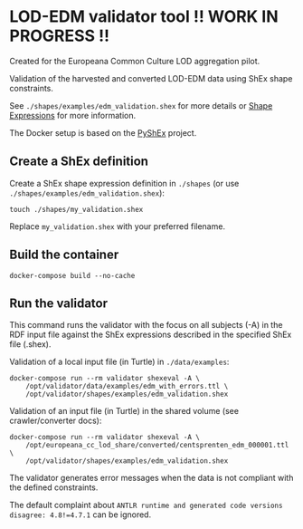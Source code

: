 LOD-EDM validator tool  !! WORK IN PROGRESS !!
==============================================

Created for the Europeana Common Culture LOD aggregation pilot.

Validation of the harvested and converted LOD-EDM data using ShEx shape constraints.

See `./shapes/examples/edm_validation.shex` for more details or [Shape Expressions](https://book.validatingrdf.com/bookHtml010.html#sec69) for more information.

The Docker setup is based on the [PyShEx](https://github.com/hsolbrig/PyShEx) project.

## Create a ShEx definition

Create a ShEx shape expression definition in `./shapes` (or use `./shapes/examples/edm_validation.shex`):

    touch ./shapes/my_validation.shex

Replace `my_validation.shex` with your preferred filename.

## Build the container

    docker-compose build --no-cache

## Run the validator

This command runs the validator with the focus on all subjects (-A) in the RDF input file against the ShEx expressions described in the specified ShEx file (.shex).

Validation of a local input file (in Turtle) in `./data/examples`:

    docker-compose run --rm validator shexeval -A \
        /opt/validator/data/examples/edm_with_errors.ttl \
        /opt/validator/shapes/examples/edm_validation.shex

Validation of an input file (in Turtle) in the shared volume (see crawler/converter docs):

    docker-compose run --rm validator shexeval -A \
        /opt/europeana_cc_lod_share/converted/centsprenten_edm_000001.ttl \
        /opt/validator/shapes/examples/edm_validation.shex

The validator generates error messages when the data is not compliant with the defined constraints.

The default complaint about `ANTLR runtime and generated code versions disagree: 4.8!=4.7.1` can be ignored.
